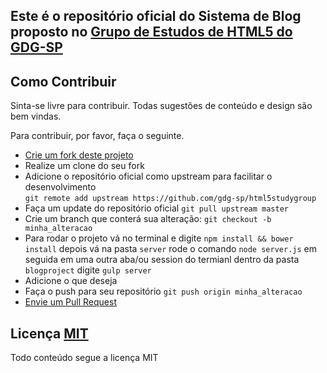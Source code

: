 ## Este é o repositório oficial do Sistema de Blog proposto no [Grupo de Estudos de HTML5 do GDG-SP](http://www.meetup.com/GDG-SP/events/222994019/)

## Como Contribuir

Sinta-se livre para contribuir. Todas sugestões de conteúdo e design são bem vindas.

Para contribuir, por favor, faça o seguinte.

* [Crie um fork deste projeto](https://help.github.com/articles/fork-a-repo/)
* Realize um clone do seu fork
* Adicione o repositório oficial como upstream para facilitar o desenvolvimento <br /> `git remote add upstream https://github.com/gdg-sp/html5studygroup`
* Faça um update do repositório oficial `git pull upstream master`
* Crie um branch que conterá sua alteração: `git checkout -b minha_alteracao`
* Para rodar o projeto vá no terminal e digite `npm install && bower install` depois vá na pasta `server` rode o comando `node server.js` em seguida em uma outra aba/ou session do termianl dentro da pasta `blogproject` digite `gulp server`
* Adicione o que deseja
* Faça o push para seu repositório `git push origin minha_alteracao`
* [Envie um Pull Request](https://help.github.com/articles/using-pull-requests/)

## Licença [MIT](http://opensource.org/licenses/MIT)

Todo conteúdo segue a licença MIT
